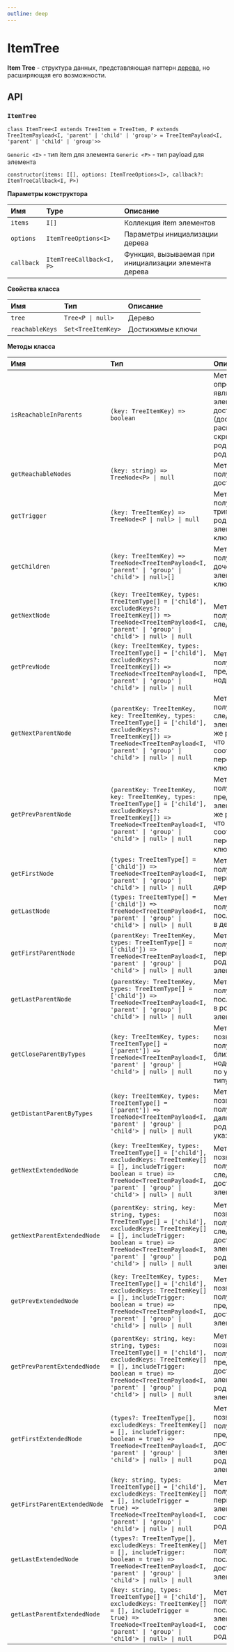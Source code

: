 ```yaml
---
outline: deep
---
```


# ItemTree

**Item Tree** - структура данных, представляющая паттерн [дерева](/structures/tree), но расширяющая его возможности.

## API

### `ItemTree`

`class ItemTree<I extends TreeItem = TreeItem, P extends TreeItemPayload<I, 'parent' | 'child' | 'group'> = TreeItemPayload<I, 'parent' | 'child' | 'group'>>`

`Generic <I>` - тип item для элемента
`Generic <P>` - тип payload для элемента

`constructor(items: I[], options: ItemTreeOptions<I>, callback?: ItemTreeCallback<I, P>)`

**Параметры конструктора**

| Имя	        | Type	                    | Описание	                                                |
|:------------|:-------------------------|:---------------------------------------------------------|
| `items`	    | `I[]`                    | 	  Коллекция item элементов                              |
| `options`	  | `ItemTreeOptions<I>`     | 	  Параметры инициализации дерева                        |
| `callback`	 | `ItemTreeCallback<I, P>` | 	  Функция, вызываемая при инициализации элемента дерева |

**Свойства класса**

| Имя    | Тип                   | Описание         |
|:-------|:----------------------|:-----------------|
| `tree` | `Tree<P \| null>`     | Дерево           | 
| `reachableKeys` | `Set<TreeItemKey>` | Достижимые ключи | 

**Методы класса**

| Имя                          | Тип                                                                                                                                                                                                                     | Описание                                                                                                       |
|:-----------------------------|:------------------------------------------------------------------------------------------------------------------------------------------------------------------------------------------------------------------------|:---------------------------------------------------------------------------------------------------------------|
| `isReachableInParents`       | `(key: TreeItemKey) => boolean`                                                                                                                                                                                         | Метод, определяющий, является ли элемент доступным (достижимым по раскрытости/скрытности родителей) в родителе | 
| `getReachableNodes`          | `(key: string) => TreeNode<P> \| null`                                                                                                                                                                                  | Метод получения всех достижимых нод                                                                            | 
| `getTrigger`                 | `(key: TreeItemKey) => TreeNode<P \| null> \| null`                                                                                                                                                                     | Метод получения триггера родительского элемента по ключу                                                       | 
| `getChildren`                | `(key: TreeItemKey) => TreeNode<TreeItemPayload<I, 'parent' \| 'group' \| 'child'> \| null>[]`                                                                                                                          | Метод получения всех дочерних элементов по ключу                                                               | 
| `getNextNode`                | `(key: TreeItemKey, types: TreeItemType[] = ['child'], excludedKeys?: TreeItemKey[]) => TreeNode<TreeItemPayload<I, 'parent' \| 'group' \| 'child'> \| null> \| null`                                                   | Метод получения следующей ноды                                                                                 | 
| `getPrevNode`                | `(key: TreeItemKey, types: TreeItemType[] = ['child'], excludedKeys?: TreeItemKey[]) => TreeNode<TreeItemPayload<I, 'parent' \| 'group' \| 'child'> \| null> \| null`                                                   | Метод получения предыдущей ноды                                                                                | 
| `getNextParentNode`          | `(parentKey: TreeItemKey, key: TreeItemKey, types: TreeItemType[] = ['child'], excludedKeys?: TreeItemKey[]) => TreeNode<TreeItemPayload<I, 'parent' \| 'group' \| 'child'> \| null> \| null`                           | Метод получения следующего элемента с тем же родителем, что элемент с соответсвующим переданным ключом         | 
| `getPrevParentNode`          | `(parentKey: TreeItemKey, key: TreeItemKey, types: TreeItemType[] = ['child'], excludedKeys?: TreeItemKey[]) => TreeNode<TreeItemPayload<I, 'parent' \| 'group' \| 'child'> \| null> \| null`                           | Метод получения предыдущего элемента с тем же родителем, что элемент с соответсвующим переданным ключом        | 
| `getFirstNode`               | `(types: TreeItemType[] = ['child']) => TreeNode<TreeItemPayload<I, 'parent' \| 'group' \| 'child'> \| null> \| null`                                                                                                   | Метод получения первой ноды в дереве                                                                           | 
| `getLastNode`                | `(types: TreeItemType[] = ['child']) => TreeNode<TreeItemPayload<I, 'parent' \| 'group' \| 'child'> \| null> \| null`                                                                                                   | Метод получения последней ноды в дереве                                                                        | 
| `getFirstParentNode`         | `(parentKey: TreeItemKey, types: TreeItemType[] = ['child']) => TreeNode<TreeItemPayload<I, 'parent' \| 'group' \| 'child'> \| null> \| null`                                                                           | Метод получения первой ноды в родительском элементе                                                            | 
| `getLastParentNode`          | `(parentKey: TreeItemKey, types: TreeItemType[] = ['child']) => TreeNode<TreeItemPayload<I, 'parent' \| 'group' \| 'child'> \| null> \| null`                                                                           | Метод получения последней ноды в родительском элементе                                                         | 
| `getCloseParentByTypes`      | `(key: TreeItemKey, types: TreeItemType[] = ['parent']) => TreeNode<TreeItemPayload<I, 'parent' \| 'group' \| 'child'> \| null> \| null`                                                                                | Метод, позволяющий получить ближайшего к ноде родителя по указанному типу                                      | 
| `getDistantParentByTypes`    | `(key: TreeItemKey, types: TreeItemType[] = ['parent']) => TreeNode<TreeItemPayload<I, 'parent' \| 'group' \| 'child'> \| null> \| null`                                                                                | Метод, позволяющий получить дальнего к ноде родителя по указанному типу                                        | 
| `getNextExtendedNode`        | `(key: TreeItemKey, types: TreeItemType[] = ['child'], excludedKeys: TreeItemKey[] = [], includeTrigger: boolean = true) => TreeNode<TreeItemPayload<I, 'parent' \| 'group' \| 'child'> \| null> \| null`               | Метод, позволяющий получить следующий достижимый элемент дерева                                                | 
| `getNextParentExtendedNode`  | `(parentKey: string, key: string, types: TreeItemType[] = ['child'], excludedKeys: TreeItemKey[] = [], includeTrigger: boolean = true) => TreeNode<TreeItemPayload<I, 'parent' \| 'group' \| 'child'> \| null> \| null` | Метод, позволяющий получить следующий достижимый элемент в родительском элементе                               | 
| `getPrevExtendedNode`        | `(key: TreeItemKey, types: TreeItemType[] = ['child'], excludedKeys: TreeItemKey[] = [], includeTrigger: boolean = true) => TreeNode<TreeItemPayload<I, 'parent' \| 'group' \| 'child'> \| null> \| null`               | Метод, позволяющий получить предыдущий достижимый элемент дерева                                               | 
| `getPrevParentExtendedNode`  | `(parentKey: string, key: string, types: TreeItemType[] = ['child'], excludedKeys: TreeItemKey[] = [], includeTrigger: boolean = true) => TreeNode<TreeItemPayload<I, 'parent' \| 'group' \| 'child'> \| null> \| null` | Метод, позволяющий получить предыдущий достижимый элемент в родительском элементе                              | 
| `getFirstExtendedNode`       | `(types?: TreeItemType[], excludedKeys: TreeItemKey[] = [], includeTrigger: boolean = true) => TreeNode<TreeItemPayload<I, 'parent' \| 'group' \| 'child'> \| null> \| null`                                            | Метод, позволяющий получить предыдущий достижимый элемент в родительском элементе                              | 
| `getFirstParentExtendedNode` | `(key: string, types: TreeItemType[] = ['child'], excludedKeys: TreeItemKey[] = [], includeTrigger = true) => TreeNode<TreeItemPayload<I, 'parent' \| 'group' \| 'child'> \| null> \| null`                             | Метод получения первого элемента в составе родительского                                                       | 
| `getLastExtendedNode`        | `(types?: TreeItemType[], excludedKeys: TreeItemKey[] = [], includeTrigger: boolean = true) => TreeNode<TreeItemPayload<I, 'parent' \| 'group' \| 'child'> \| null> \| null`                                            | Метод получения последнего достижимого элемента дерева                                                         | 
| `getLastParentExtendedNode`  | `(key: string, types: TreeItemType[] = ['child'], excludedKeys: TreeItemKey[] = [], includeTrigger = true) => TreeNode<TreeItemPayload<I, 'parent' \| 'group' \| 'child'> \| null> \| null`                             | Метод получения последнего элемента в составе родительского                                                    | 
